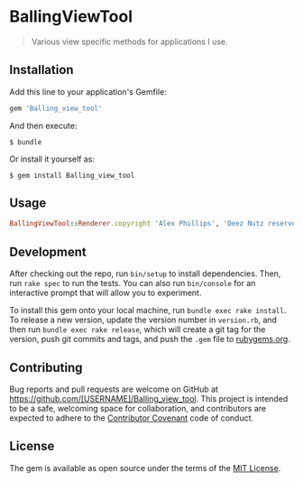 # BallingViewTool

 > Various view specific methods for applications I use.

## Installation

Add this line to your application's Gemfile:

```ruby
gem 'Balling_view_tool'
```

And then execute:

    $ bundle

Or install it yourself as:

    $ gem install Balling_view_tool

## Usage

```ruby
BallingViewTool::Renderer.copyright 'Alex Phillips', 'Deez Nutz reserved'
```

## Development

After checking out the repo, run `bin/setup` to install dependencies. Then, run `rake spec` to run the tests. You can also run `bin/console` for an interactive prompt that will allow you to experiment.

To install this gem onto your local machine, run `bundle exec rake install`. To release a new version, update the version number in `version.rb`, and then run `bundle exec rake release`, which will create a git tag for the version, push git commits and tags, and push the `.gem` file to [rubygems.org](https://rubygems.org).

## Contributing

Bug reports and pull requests are welcome on GitHub at https://github.com/[USERNAME]/Balling_view_tool. This project is intended to be a safe, welcoming space for collaboration, and contributors are expected to adhere to the [Contributor Covenant](http://contributor-covenant.org) code of conduct.


## License

The gem is available as open source under the terms of the [MIT License](http://opensource.org/licenses/MIT).

